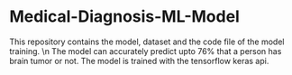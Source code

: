 # Medical-Diagnosis-ML-Model
This repository contains the model, dataset and the code file of the model training. \n
The model can accurately predict upto 76% that a person has brain tumor or not.
The model is trained with the tensorflow keras api.
